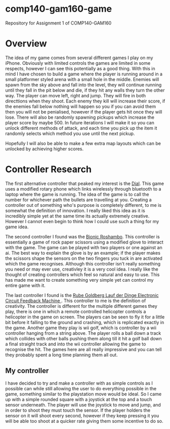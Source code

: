 # comp140-gam160-game
Repository for Assignment 1 of COMP140-GAM160

# Overview
The idea of my game comes from several different games I play on my iPhone. Obviously with limited controls the games are limited in some respects, however I can see this potentially as a good thing. With this in mind I have chosen to build a game where the player is running around in a small platformer styled arena with a small hole in the middle. Enemies will spawn from the sky above and fall into the level, they will continue running until they fall in the pit below and die, if they hit any walls they turn the other way. The player can move left, right and jump. They will fire in both directtions when they shoot. Each enemy they kill will increase their score, if the enemies fall below nothing will happen so you if you can avoid them then you will not be penialised, however if the player gets hit once they will lose. There will also be randomly spawning pickups which increase the player score by maybe 500. In future iterations I will make it so you can unlock different methods of attack, and each time you pick up the item it randomly selects which method you use until the next pickup.

Hopefully I will also be able to make a few extra map layouts which can be unlocked by achieving higher scores.

# Controller Research

The first alternative controller that peaked my interest is the [Dial](http://shakethatbutton.com/dial/). This game uses a modified rotary phone which links wirelessly through bluetooth to a laptop where the game is running. The idea of the game is to call the number for whichever path the bullets are travelling at you. Creating a controller out of something who's purpose is completely different, to me is somewhat the definition of innovation.  I really liked this idea as it is incredibly simple yet at the same time its actually extremely creative. However I cannot even begin to think how I could use such a thing for my game idea.

The second controller I found was the [Bionic Roshambo](http://shakethatbutton.com/bionic-roshambo/). This controller is essentially a game of rock paper scissors using a modified glove to interact with the game. The game can be played with two players or one against an ai. The best way to explain the glove is by an example; if the player makes the scissors shape the sensors on the two fingers you tuck in are activated which the game recognises. Although this controller isn't really something you need or may ever use, creativley it is a very cool idea. I really like the thought of creating controllers which feel so natural and easy to use. This has made me want to create something very simple yet can control my entire game with it.

The last controller I found is the [Rube Goldberg Lauf der Dinge Electronic Circuit Feedback Machine
](http://shakethatbutton.com/rube-goldberg-lauf-der-dinge-electronic-circuit-feedback-machine/). This controller to me is the definition of creativity. The controller is different for the multiple different games they play, there is one in which a remote controlled helicopter controls a helicopter in the game on screen. The players can be seen to fly it for a little bit before it falling to the ground and crashing, which is replicated exactly in the game. Another game they play is wii golf, which is controller by a wii controller hanging from a string above. The player rolls a ball down a track which collides with other balls pushing them along till it hit a golf ball down a final straight track and into the wii controller allowing the game to recognise the hit. The games here are all really impressive and you can tell they probably spent a long time planning them all out.

## My controller
I have decided to try and make a controller with as simple controls as I possible can while still allowing the user to do everything possible in the game, something similar to the playstation move would be ideal. So I came up with a simple rounded square with a joystick at the top and a touch sensor underneath. The player will use the joystick to move and jump, and in order to shoot they must touch the sensor. If the player holders the sensor on it will shoot every second, however if they keep pressing it you will be able too shoot at a quicker rate giving them some incentive to do so. 
